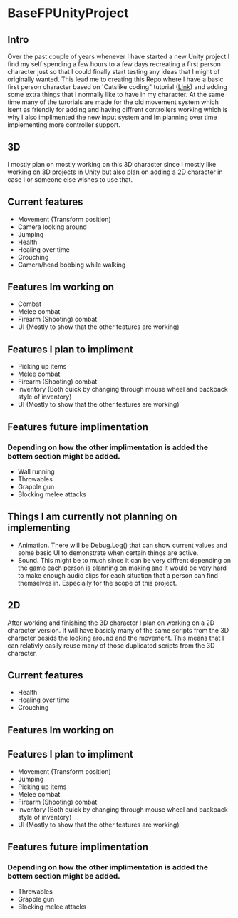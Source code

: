 # BaseFPUnityProject

## Intro
Over the past couple of years whenever I have started a new Unity project I find my self spending a few hours to a few days recreating a first person character just so that I could finally start testing any ideas that I might of originally wanted. This lead me to creating this Repo where I have a basic first person character based on 'Catslike coding" tutorial ([Link](https://catlikecoding.com/unity/tutorials/)) and adding some extra things that I normally like to have in my character. At the same time many of the turorials are made for the old movement system which isent as friendly for adding and having diffrent controllers working which is why I also implimented the new input system and Im planning over time implementing more controller support.

## 3D
I mostly plan on mostly working on this 3D character since I mostly like working on 3D projects in Unity but also plan on adding a 2D character in case I or someone else wishes to use that.

## Current features
- Movement (Transform position)
- Camera looking around
- Jumping
- Health
- Healing over time
- Crouching
- Camera/head bobbing while walking

## Features Im working on
- Combat
- Melee combat
- Firearm (Shooting) combat
- UI (Mostly to show that the other features are working)

## Features I plan to impliment
- Picking up items
- Melee combat
- Firearm (Shooting) combat
- Inventory (Both quick by changing through mouse wheel and backpack style of inventory)
- UI (Mostly to show that the other features are working)

## Features future implimentation
### Depending on how the other implimentation is added the bottem section might be added.
- Wall running
- Throwables
- Grapple gun
- Blocking melee attacks

## Things I am currently not planning on implementing
- Animation. There will be Debug.Log() that can show current values and some basic UI to demonstrate when certain things are active.
- Sound. This might be to much since it can be very diffrent depending on the game each person is planning on making and it would be very hard to make enough audio clips for each situation that a person can find themselves in. Especially for the scope of this project.

## 2D
After working and finishing the 3D character I plan on working on a 2D character version. It will have basicly many of the same scripts from the 3D character besids the looking around and the movement. This means that I can relativly easily reuse many of those duplicated scripts from the 3D character.

## Current features
- Health
- Healing over time
- Crouching

## Features Im working on


## Features I plan to impliment
- Movement (Transform position)
- Jumping
- Picking up items
- Melee combat
- Firearm (Shooting) combat
- Inventory (Both quick by changing through mouse wheel and backpack style of inventory)
- UI (Mostly to show that the other features are working)

## Features future implimentation
### Depending on how the other implimentation is added the bottem section might be added.
- Throwables
- Grapple gun
- Blocking melee attacks